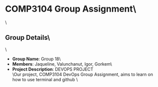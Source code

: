 # COMP3104 Group Assignment\
\
## Group Details\
\
- **Group Name**: Group 18\
- **Members**: Jaqueline, Valunchanut, Igor, Gorkem\
- **Project Description**: DEVOPS PROJECT\
\Our project, COMP3104 DevOps Group Assignment, aims to learn on how to use terminal and github
\

